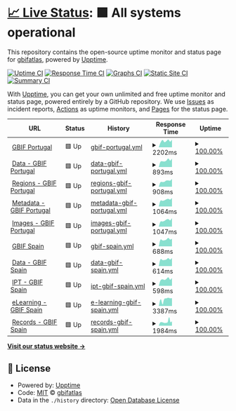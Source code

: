 # [📈 Live Status](https://gbifatlas.github.io/status): <!--live status--> **🟩 All systems operational**

This repository contains the open-source uptime monitor and status page for [gbifatlas](https://gbifatlas.github.io/status), powered by [Upptime](https://github.com/upptime/upptime).

[![Uptime CI](https://github.com/gbifatlas/status/workflows/Uptime%20CI/badge.svg)](https://github.com/gbifatlas/status/actions?query=workflow%3A%22Uptime+CI%22)
[![Response Time CI](https://github.com/gbifatlas/status/workflows/Response%20Time%20CI/badge.svg)](https://github.com/gbifatlas/status/actions?query=workflow%3A%22Response+Time+CI%22)
[![Graphs CI](https://github.com/gbifatlas/status/workflows/Graphs%20CI/badge.svg)](https://github.com/gbifatlas/status/actions?query=workflow%3A%22Graphs+CI%22)
[![Static Site CI](https://github.com/gbifatlas/status/workflows/Static%20Site%20CI/badge.svg)](https://github.com/gbifatlas/status/actions?query=workflow%3A%22Static+Site+CI%22)
[![Summary CI](https://github.com/gbifatlas/status/workflows/Summary%20CI/badge.svg)](https://github.com/gbifatlas/status/actions?query=workflow%3A%22Summary+CI%22)

With [Upptime](https://upptime.js.org), you can get your own unlimited and free uptime monitor and status page, powered entirely by a GitHub repository. We use [Issues](https://github.com/gbifatlas/status/issues) as incident reports, [Actions](https://github.com/gbifatlas/status/actions) as uptime monitors, and [Pages](https://gbifatlas.github.io/status) for the status page.

<!--start: status pages-->
<!-- This summary is generated by Upptime (https://github.com/upptime/upptime) -->
<!-- Do not edit this manually, your changes will be overwritten -->
<!-- prettier-ignore -->
| URL | Status | History | Response Time | Uptime |
| --- | ------ | ------- | ------------- | ------ |
| <img alt="" src="https://www.gbif.pt/sites/all/themes/gbifBootstrap-1.0/gbifBootstrap/images/GBIFPORTUGAL-01.png" height="13"> [GBIF Portugal](https://www.gbif.pt/) | 🟩 Up | [gbif-portugal.yml](https://github.com/gbifatlas/status/commits/HEAD/history/gbif-portugal.yml) | <details><summary><img alt="Response time graph" src="./graphs/gbif-portugal/response-time-week.png" height="20"> 2202ms</summary><br><a href="https://gbifatlas.github.io/status/history/gbif-portugal"><img alt="Response time 2178" src="https://img.shields.io/endpoint?url=https%3A%2F%2Fraw.githubusercontent.com%2Fgbifatlas%2Fstatus%2FHEAD%2Fapi%2Fgbif-portugal%2Fresponse-time.json"></a><br><a href="https://gbifatlas.github.io/status/history/gbif-portugal"><img alt="24-hour response time 2141" src="https://img.shields.io/endpoint?url=https%3A%2F%2Fraw.githubusercontent.com%2Fgbifatlas%2Fstatus%2FHEAD%2Fapi%2Fgbif-portugal%2Fresponse-time-day.json"></a><br><a href="https://gbifatlas.github.io/status/history/gbif-portugal"><img alt="7-day response time 2202" src="https://img.shields.io/endpoint?url=https%3A%2F%2Fraw.githubusercontent.com%2Fgbifatlas%2Fstatus%2FHEAD%2Fapi%2Fgbif-portugal%2Fresponse-time-week.json"></a><br><a href="https://gbifatlas.github.io/status/history/gbif-portugal"><img alt="30-day response time 2250" src="https://img.shields.io/endpoint?url=https%3A%2F%2Fraw.githubusercontent.com%2Fgbifatlas%2Fstatus%2FHEAD%2Fapi%2Fgbif-portugal%2Fresponse-time-month.json"></a><br><a href="https://gbifatlas.github.io/status/history/gbif-portugal"><img alt="1-year response time 2222" src="https://img.shields.io/endpoint?url=https%3A%2F%2Fraw.githubusercontent.com%2Fgbifatlas%2Fstatus%2FHEAD%2Fapi%2Fgbif-portugal%2Fresponse-time-year.json"></a></details> | <details><summary><a href="https://gbifatlas.github.io/status/history/gbif-portugal">100.00%</a></summary><a href="https://gbifatlas.github.io/status/history/gbif-portugal"><img alt="All-time uptime 94.78%" src="https://img.shields.io/endpoint?url=https%3A%2F%2Fraw.githubusercontent.com%2Fgbifatlas%2Fstatus%2FHEAD%2Fapi%2Fgbif-portugal%2Fuptime.json"></a><br><a href="https://gbifatlas.github.io/status/history/gbif-portugal"><img alt="24-hour uptime 100.00%" src="https://img.shields.io/endpoint?url=https%3A%2F%2Fraw.githubusercontent.com%2Fgbifatlas%2Fstatus%2FHEAD%2Fapi%2Fgbif-portugal%2Fuptime-day.json"></a><br><a href="https://gbifatlas.github.io/status/history/gbif-portugal"><img alt="7-day uptime 100.00%" src="https://img.shields.io/endpoint?url=https%3A%2F%2Fraw.githubusercontent.com%2Fgbifatlas%2Fstatus%2FHEAD%2Fapi%2Fgbif-portugal%2Fuptime-week.json"></a><br><a href="https://gbifatlas.github.io/status/history/gbif-portugal"><img alt="30-day uptime 99.42%" src="https://img.shields.io/endpoint?url=https%3A%2F%2Fraw.githubusercontent.com%2Fgbifatlas%2Fstatus%2FHEAD%2Fapi%2Fgbif-portugal%2Fuptime-month.json"></a><br><a href="https://gbifatlas.github.io/status/history/gbif-portugal"><img alt="1-year uptime 91.81%" src="https://img.shields.io/endpoint?url=https%3A%2F%2Fraw.githubusercontent.com%2Fgbifatlas%2Fstatus%2FHEAD%2Fapi%2Fgbif-portugal%2Fuptime-year.json"></a></details>
| <img alt="" src="https://www.gbif.pt/sites/all/themes/gbifBootstrap-1.0/gbifBootstrap/images/GBIFPORTUGAL-01.png" height="13"> [Data - GBIF Portugal](https://dados.gbif.pt/) | 🟩 Up | [data-gbif-portugal.yml](https://github.com/gbifatlas/status/commits/HEAD/history/data-gbif-portugal.yml) | <details><summary><img alt="Response time graph" src="./graphs/data-gbif-portugal/response-time-week.png" height="20"> 893ms</summary><br><a href="https://gbifatlas.github.io/status/history/data-gbif-portugal"><img alt="Response time 867" src="https://img.shields.io/endpoint?url=https%3A%2F%2Fraw.githubusercontent.com%2Fgbifatlas%2Fstatus%2FHEAD%2Fapi%2Fdata-gbif-portugal%2Fresponse-time.json"></a><br><a href="https://gbifatlas.github.io/status/history/data-gbif-portugal"><img alt="24-hour response time 741" src="https://img.shields.io/endpoint?url=https%3A%2F%2Fraw.githubusercontent.com%2Fgbifatlas%2Fstatus%2FHEAD%2Fapi%2Fdata-gbif-portugal%2Fresponse-time-day.json"></a><br><a href="https://gbifatlas.github.io/status/history/data-gbif-portugal"><img alt="7-day response time 893" src="https://img.shields.io/endpoint?url=https%3A%2F%2Fraw.githubusercontent.com%2Fgbifatlas%2Fstatus%2FHEAD%2Fapi%2Fdata-gbif-portugal%2Fresponse-time-week.json"></a><br><a href="https://gbifatlas.github.io/status/history/data-gbif-portugal"><img alt="30-day response time 922" src="https://img.shields.io/endpoint?url=https%3A%2F%2Fraw.githubusercontent.com%2Fgbifatlas%2Fstatus%2FHEAD%2Fapi%2Fdata-gbif-portugal%2Fresponse-time-month.json"></a><br><a href="https://gbifatlas.github.io/status/history/data-gbif-portugal"><img alt="1-year response time 886" src="https://img.shields.io/endpoint?url=https%3A%2F%2Fraw.githubusercontent.com%2Fgbifatlas%2Fstatus%2FHEAD%2Fapi%2Fdata-gbif-portugal%2Fresponse-time-year.json"></a></details> | <details><summary><a href="https://gbifatlas.github.io/status/history/data-gbif-portugal">100.00%</a></summary><a href="https://gbifatlas.github.io/status/history/data-gbif-portugal"><img alt="All-time uptime 95.25%" src="https://img.shields.io/endpoint?url=https%3A%2F%2Fraw.githubusercontent.com%2Fgbifatlas%2Fstatus%2FHEAD%2Fapi%2Fdata-gbif-portugal%2Fuptime.json"></a><br><a href="https://gbifatlas.github.io/status/history/data-gbif-portugal"><img alt="24-hour uptime 100.00%" src="https://img.shields.io/endpoint?url=https%3A%2F%2Fraw.githubusercontent.com%2Fgbifatlas%2Fstatus%2FHEAD%2Fapi%2Fdata-gbif-portugal%2Fuptime-day.json"></a><br><a href="https://gbifatlas.github.io/status/history/data-gbif-portugal"><img alt="7-day uptime 100.00%" src="https://img.shields.io/endpoint?url=https%3A%2F%2Fraw.githubusercontent.com%2Fgbifatlas%2Fstatus%2FHEAD%2Fapi%2Fdata-gbif-portugal%2Fuptime-week.json"></a><br><a href="https://gbifatlas.github.io/status/history/data-gbif-portugal"><img alt="30-day uptime 100.00%" src="https://img.shields.io/endpoint?url=https%3A%2F%2Fraw.githubusercontent.com%2Fgbifatlas%2Fstatus%2FHEAD%2Fapi%2Fdata-gbif-portugal%2Fuptime-month.json"></a><br><a href="https://gbifatlas.github.io/status/history/data-gbif-portugal"><img alt="1-year uptime 92.40%" src="https://img.shields.io/endpoint?url=https%3A%2F%2Fraw.githubusercontent.com%2Fgbifatlas%2Fstatus%2FHEAD%2Fapi%2Fdata-gbif-portugal%2Fuptime-year.json"></a></details>
| <img alt="" src="https://www.gbif.pt/sites/all/themes/gbifBootstrap-1.0/gbifBootstrap/images/GBIFPORTUGAL-01.png" height="13"> [Regions - GBIF Portugal](https://regioes.gbif.pt/) | 🟩 Up | [regions-gbif-portugal.yml](https://github.com/gbifatlas/status/commits/HEAD/history/regions-gbif-portugal.yml) | <details><summary><img alt="Response time graph" src="./graphs/regions-gbif-portugal/response-time-week.png" height="20"> 908ms</summary><br><a href="https://gbifatlas.github.io/status/history/regions-gbif-portugal"><img alt="Response time 876" src="https://img.shields.io/endpoint?url=https%3A%2F%2Fraw.githubusercontent.com%2Fgbifatlas%2Fstatus%2FHEAD%2Fapi%2Fregions-gbif-portugal%2Fresponse-time.json"></a><br><a href="https://gbifatlas.github.io/status/history/regions-gbif-portugal"><img alt="24-hour response time 682" src="https://img.shields.io/endpoint?url=https%3A%2F%2Fraw.githubusercontent.com%2Fgbifatlas%2Fstatus%2FHEAD%2Fapi%2Fregions-gbif-portugal%2Fresponse-time-day.json"></a><br><a href="https://gbifatlas.github.io/status/history/regions-gbif-portugal"><img alt="7-day response time 908" src="https://img.shields.io/endpoint?url=https%3A%2F%2Fraw.githubusercontent.com%2Fgbifatlas%2Fstatus%2FHEAD%2Fapi%2Fregions-gbif-portugal%2Fresponse-time-week.json"></a><br><a href="https://gbifatlas.github.io/status/history/regions-gbif-portugal"><img alt="30-day response time 920" src="https://img.shields.io/endpoint?url=https%3A%2F%2Fraw.githubusercontent.com%2Fgbifatlas%2Fstatus%2FHEAD%2Fapi%2Fregions-gbif-portugal%2Fresponse-time-month.json"></a><br><a href="https://gbifatlas.github.io/status/history/regions-gbif-portugal"><img alt="1-year response time 888" src="https://img.shields.io/endpoint?url=https%3A%2F%2Fraw.githubusercontent.com%2Fgbifatlas%2Fstatus%2FHEAD%2Fapi%2Fregions-gbif-portugal%2Fresponse-time-year.json"></a></details> | <details><summary><a href="https://gbifatlas.github.io/status/history/regions-gbif-portugal">100.00%</a></summary><a href="https://gbifatlas.github.io/status/history/regions-gbif-portugal"><img alt="All-time uptime 95.25%" src="https://img.shields.io/endpoint?url=https%3A%2F%2Fraw.githubusercontent.com%2Fgbifatlas%2Fstatus%2FHEAD%2Fapi%2Fregions-gbif-portugal%2Fuptime.json"></a><br><a href="https://gbifatlas.github.io/status/history/regions-gbif-portugal"><img alt="24-hour uptime 100.00%" src="https://img.shields.io/endpoint?url=https%3A%2F%2Fraw.githubusercontent.com%2Fgbifatlas%2Fstatus%2FHEAD%2Fapi%2Fregions-gbif-portugal%2Fuptime-day.json"></a><br><a href="https://gbifatlas.github.io/status/history/regions-gbif-portugal"><img alt="7-day uptime 100.00%" src="https://img.shields.io/endpoint?url=https%3A%2F%2Fraw.githubusercontent.com%2Fgbifatlas%2Fstatus%2FHEAD%2Fapi%2Fregions-gbif-portugal%2Fuptime-week.json"></a><br><a href="https://gbifatlas.github.io/status/history/regions-gbif-portugal"><img alt="30-day uptime 100.00%" src="https://img.shields.io/endpoint?url=https%3A%2F%2Fraw.githubusercontent.com%2Fgbifatlas%2Fstatus%2FHEAD%2Fapi%2Fregions-gbif-portugal%2Fuptime-month.json"></a><br><a href="https://gbifatlas.github.io/status/history/regions-gbif-portugal"><img alt="1-year uptime 92.40%" src="https://img.shields.io/endpoint?url=https%3A%2F%2Fraw.githubusercontent.com%2Fgbifatlas%2Fstatus%2FHEAD%2Fapi%2Fregions-gbif-portugal%2Fuptime-year.json"></a></details>
| <img alt="" src="https://www.gbif.pt/sites/all/themes/gbifBootstrap-1.0/gbifBootstrap/images/GBIFPORTUGAL-01.png" height="13"> [Metadata - GBIF Portugal](https://metadados.gbif.pt/) | 🟩 Up | [metadata-gbif-portugal.yml](https://github.com/gbifatlas/status/commits/HEAD/history/metadata-gbif-portugal.yml) | <details><summary><img alt="Response time graph" src="./graphs/metadata-gbif-portugal/response-time-week.png" height="20"> 1064ms</summary><br><a href="https://gbifatlas.github.io/status/history/metadata-gbif-portugal"><img alt="Response time 1205" src="https://img.shields.io/endpoint?url=https%3A%2F%2Fraw.githubusercontent.com%2Fgbifatlas%2Fstatus%2FHEAD%2Fapi%2Fmetadata-gbif-portugal%2Fresponse-time.json"></a><br><a href="https://gbifatlas.github.io/status/history/metadata-gbif-portugal"><img alt="24-hour response time 877" src="https://img.shields.io/endpoint?url=https%3A%2F%2Fraw.githubusercontent.com%2Fgbifatlas%2Fstatus%2FHEAD%2Fapi%2Fmetadata-gbif-portugal%2Fresponse-time-day.json"></a><br><a href="https://gbifatlas.github.io/status/history/metadata-gbif-portugal"><img alt="7-day response time 1064" src="https://img.shields.io/endpoint?url=https%3A%2F%2Fraw.githubusercontent.com%2Fgbifatlas%2Fstatus%2FHEAD%2Fapi%2Fmetadata-gbif-portugal%2Fresponse-time-week.json"></a><br><a href="https://gbifatlas.github.io/status/history/metadata-gbif-portugal"><img alt="30-day response time 1119" src="https://img.shields.io/endpoint?url=https%3A%2F%2Fraw.githubusercontent.com%2Fgbifatlas%2Fstatus%2FHEAD%2Fapi%2Fmetadata-gbif-portugal%2Fresponse-time-month.json"></a><br><a href="https://gbifatlas.github.io/status/history/metadata-gbif-portugal"><img alt="1-year response time 1192" src="https://img.shields.io/endpoint?url=https%3A%2F%2Fraw.githubusercontent.com%2Fgbifatlas%2Fstatus%2FHEAD%2Fapi%2Fmetadata-gbif-portugal%2Fresponse-time-year.json"></a></details> | <details><summary><a href="https://gbifatlas.github.io/status/history/metadata-gbif-portugal">100.00%</a></summary><a href="https://gbifatlas.github.io/status/history/metadata-gbif-portugal"><img alt="All-time uptime 95.25%" src="https://img.shields.io/endpoint?url=https%3A%2F%2Fraw.githubusercontent.com%2Fgbifatlas%2Fstatus%2FHEAD%2Fapi%2Fmetadata-gbif-portugal%2Fuptime.json"></a><br><a href="https://gbifatlas.github.io/status/history/metadata-gbif-portugal"><img alt="24-hour uptime 100.00%" src="https://img.shields.io/endpoint?url=https%3A%2F%2Fraw.githubusercontent.com%2Fgbifatlas%2Fstatus%2FHEAD%2Fapi%2Fmetadata-gbif-portugal%2Fuptime-day.json"></a><br><a href="https://gbifatlas.github.io/status/history/metadata-gbif-portugal"><img alt="7-day uptime 100.00%" src="https://img.shields.io/endpoint?url=https%3A%2F%2Fraw.githubusercontent.com%2Fgbifatlas%2Fstatus%2FHEAD%2Fapi%2Fmetadata-gbif-portugal%2Fuptime-week.json"></a><br><a href="https://gbifatlas.github.io/status/history/metadata-gbif-portugal"><img alt="30-day uptime 100.00%" src="https://img.shields.io/endpoint?url=https%3A%2F%2Fraw.githubusercontent.com%2Fgbifatlas%2Fstatus%2FHEAD%2Fapi%2Fmetadata-gbif-portugal%2Fuptime-month.json"></a><br><a href="https://gbifatlas.github.io/status/history/metadata-gbif-portugal"><img alt="1-year uptime 92.40%" src="https://img.shields.io/endpoint?url=https%3A%2F%2Fraw.githubusercontent.com%2Fgbifatlas%2Fstatus%2FHEAD%2Fapi%2Fmetadata-gbif-portugal%2Fuptime-year.json"></a></details>
| <img alt="" src="https://www.gbif.pt/sites/all/themes/gbifBootstrap-1.0/gbifBootstrap/images/GBIFPORTUGAL-01.png" height="13"> [Images - GBIF Portugal](https://imagens.gbif.pt/) | 🟩 Up | [images-gbif-portugal.yml](https://github.com/gbifatlas/status/commits/HEAD/history/images-gbif-portugal.yml) | <details><summary><img alt="Response time graph" src="./graphs/images-gbif-portugal/response-time-week.png" height="20"> 1047ms</summary><br><a href="https://gbifatlas.github.io/status/history/images-gbif-portugal"><img alt="Response time 1227" src="https://img.shields.io/endpoint?url=https%3A%2F%2Fraw.githubusercontent.com%2Fgbifatlas%2Fstatus%2FHEAD%2Fapi%2Fimages-gbif-portugal%2Fresponse-time.json"></a><br><a href="https://gbifatlas.github.io/status/history/images-gbif-portugal"><img alt="24-hour response time 1002" src="https://img.shields.io/endpoint?url=https%3A%2F%2Fraw.githubusercontent.com%2Fgbifatlas%2Fstatus%2FHEAD%2Fapi%2Fimages-gbif-portugal%2Fresponse-time-day.json"></a><br><a href="https://gbifatlas.github.io/status/history/images-gbif-portugal"><img alt="7-day response time 1047" src="https://img.shields.io/endpoint?url=https%3A%2F%2Fraw.githubusercontent.com%2Fgbifatlas%2Fstatus%2FHEAD%2Fapi%2Fimages-gbif-portugal%2Fresponse-time-week.json"></a><br><a href="https://gbifatlas.github.io/status/history/images-gbif-portugal"><img alt="30-day response time 1070" src="https://img.shields.io/endpoint?url=https%3A%2F%2Fraw.githubusercontent.com%2Fgbifatlas%2Fstatus%2FHEAD%2Fapi%2Fimages-gbif-portugal%2Fresponse-time-month.json"></a><br><a href="https://gbifatlas.github.io/status/history/images-gbif-portugal"><img alt="1-year response time 1235" src="https://img.shields.io/endpoint?url=https%3A%2F%2Fraw.githubusercontent.com%2Fgbifatlas%2Fstatus%2FHEAD%2Fapi%2Fimages-gbif-portugal%2Fresponse-time-year.json"></a></details> | <details><summary><a href="https://gbifatlas.github.io/status/history/images-gbif-portugal">100.00%</a></summary><a href="https://gbifatlas.github.io/status/history/images-gbif-portugal"><img alt="All-time uptime 94.86%" src="https://img.shields.io/endpoint?url=https%3A%2F%2Fraw.githubusercontent.com%2Fgbifatlas%2Fstatus%2FHEAD%2Fapi%2Fimages-gbif-portugal%2Fuptime.json"></a><br><a href="https://gbifatlas.github.io/status/history/images-gbif-portugal"><img alt="24-hour uptime 100.00%" src="https://img.shields.io/endpoint?url=https%3A%2F%2Fraw.githubusercontent.com%2Fgbifatlas%2Fstatus%2FHEAD%2Fapi%2Fimages-gbif-portugal%2Fuptime-day.json"></a><br><a href="https://gbifatlas.github.io/status/history/images-gbif-portugal"><img alt="7-day uptime 100.00%" src="https://img.shields.io/endpoint?url=https%3A%2F%2Fraw.githubusercontent.com%2Fgbifatlas%2Fstatus%2FHEAD%2Fapi%2Fimages-gbif-portugal%2Fuptime-week.json"></a><br><a href="https://gbifatlas.github.io/status/history/images-gbif-portugal"><img alt="30-day uptime 100.00%" src="https://img.shields.io/endpoint?url=https%3A%2F%2Fraw.githubusercontent.com%2Fgbifatlas%2Fstatus%2FHEAD%2Fapi%2Fimages-gbif-portugal%2Fuptime-month.json"></a><br><a href="https://gbifatlas.github.io/status/history/images-gbif-portugal"><img alt="1-year uptime 92.00%" src="https://img.shields.io/endpoint?url=https%3A%2F%2Fraw.githubusercontent.com%2Fgbifatlas%2Fstatus%2FHEAD%2Fapi%2Fimages-gbif-portugal%2Fuptime-year.json"></a></details>
| <img alt="" src="https://www.gbif.es/wp-content/uploads/2017/05/gbif-logo.svg" height="13"> [GBIF Spain](https://www.gbif.es/) | 🟩 Up | [gbif-spain.yml](https://github.com/gbifatlas/status/commits/HEAD/history/gbif-spain.yml) | <details><summary><img alt="Response time graph" src="./graphs/gbif-spain/response-time-week.png" height="20"> 688ms</summary><br><a href="https://gbifatlas.github.io/status/history/gbif-spain"><img alt="Response time 953" src="https://img.shields.io/endpoint?url=https%3A%2F%2Fraw.githubusercontent.com%2Fgbifatlas%2Fstatus%2FHEAD%2Fapi%2Fgbif-spain%2Fresponse-time.json"></a><br><a href="https://gbifatlas.github.io/status/history/gbif-spain"><img alt="24-hour response time 610" src="https://img.shields.io/endpoint?url=https%3A%2F%2Fraw.githubusercontent.com%2Fgbifatlas%2Fstatus%2FHEAD%2Fapi%2Fgbif-spain%2Fresponse-time-day.json"></a><br><a href="https://gbifatlas.github.io/status/history/gbif-spain"><img alt="7-day response time 688" src="https://img.shields.io/endpoint?url=https%3A%2F%2Fraw.githubusercontent.com%2Fgbifatlas%2Fstatus%2FHEAD%2Fapi%2Fgbif-spain%2Fresponse-time-week.json"></a><br><a href="https://gbifatlas.github.io/status/history/gbif-spain"><img alt="30-day response time 822" src="https://img.shields.io/endpoint?url=https%3A%2F%2Fraw.githubusercontent.com%2Fgbifatlas%2Fstatus%2FHEAD%2Fapi%2Fgbif-spain%2Fresponse-time-month.json"></a><br><a href="https://gbifatlas.github.io/status/history/gbif-spain"><img alt="1-year response time 962" src="https://img.shields.io/endpoint?url=https%3A%2F%2Fraw.githubusercontent.com%2Fgbifatlas%2Fstatus%2FHEAD%2Fapi%2Fgbif-spain%2Fresponse-time-year.json"></a></details> | <details><summary><a href="https://gbifatlas.github.io/status/history/gbif-spain">100.00%</a></summary><a href="https://gbifatlas.github.io/status/history/gbif-spain"><img alt="All-time uptime 99.90%" src="https://img.shields.io/endpoint?url=https%3A%2F%2Fraw.githubusercontent.com%2Fgbifatlas%2Fstatus%2FHEAD%2Fapi%2Fgbif-spain%2Fuptime.json"></a><br><a href="https://gbifatlas.github.io/status/history/gbif-spain"><img alt="24-hour uptime 100.00%" src="https://img.shields.io/endpoint?url=https%3A%2F%2Fraw.githubusercontent.com%2Fgbifatlas%2Fstatus%2FHEAD%2Fapi%2Fgbif-spain%2Fuptime-day.json"></a><br><a href="https://gbifatlas.github.io/status/history/gbif-spain"><img alt="7-day uptime 100.00%" src="https://img.shields.io/endpoint?url=https%3A%2F%2Fraw.githubusercontent.com%2Fgbifatlas%2Fstatus%2FHEAD%2Fapi%2Fgbif-spain%2Fuptime-week.json"></a><br><a href="https://gbifatlas.github.io/status/history/gbif-spain"><img alt="30-day uptime 99.95%" src="https://img.shields.io/endpoint?url=https%3A%2F%2Fraw.githubusercontent.com%2Fgbifatlas%2Fstatus%2FHEAD%2Fapi%2Fgbif-spain%2Fuptime-month.json"></a><br><a href="https://gbifatlas.github.io/status/history/gbif-spain"><img alt="1-year uptime 99.99%" src="https://img.shields.io/endpoint?url=https%3A%2F%2Fraw.githubusercontent.com%2Fgbifatlas%2Fstatus%2FHEAD%2Fapi%2Fgbif-spain%2Fuptime-year.json"></a></details>
| <img alt="" src="https://www.gbif.es/wp-content/uploads/2017/05/gbif-logo.svg" height="13"> [Data - GBIF Spain](https://datos.gbif.es/) | 🟩 Up | [data-gbif-spain.yml](https://github.com/gbifatlas/status/commits/HEAD/history/data-gbif-spain.yml) | <details><summary><img alt="Response time graph" src="./graphs/data-gbif-spain/response-time-week.png" height="20"> 614ms</summary><br><a href="https://gbifatlas.github.io/status/history/data-gbif-spain"><img alt="Response time 702" src="https://img.shields.io/endpoint?url=https%3A%2F%2Fraw.githubusercontent.com%2Fgbifatlas%2Fstatus%2FHEAD%2Fapi%2Fdata-gbif-spain%2Fresponse-time.json"></a><br><a href="https://gbifatlas.github.io/status/history/data-gbif-spain"><img alt="24-hour response time 590" src="https://img.shields.io/endpoint?url=https%3A%2F%2Fraw.githubusercontent.com%2Fgbifatlas%2Fstatus%2FHEAD%2Fapi%2Fdata-gbif-spain%2Fresponse-time-day.json"></a><br><a href="https://gbifatlas.github.io/status/history/data-gbif-spain"><img alt="7-day response time 614" src="https://img.shields.io/endpoint?url=https%3A%2F%2Fraw.githubusercontent.com%2Fgbifatlas%2Fstatus%2FHEAD%2Fapi%2Fdata-gbif-spain%2Fresponse-time-week.json"></a><br><a href="https://gbifatlas.github.io/status/history/data-gbif-spain"><img alt="30-day response time 635" src="https://img.shields.io/endpoint?url=https%3A%2F%2Fraw.githubusercontent.com%2Fgbifatlas%2Fstatus%2FHEAD%2Fapi%2Fdata-gbif-spain%2Fresponse-time-month.json"></a><br><a href="https://gbifatlas.github.io/status/history/data-gbif-spain"><img alt="1-year response time 684" src="https://img.shields.io/endpoint?url=https%3A%2F%2Fraw.githubusercontent.com%2Fgbifatlas%2Fstatus%2FHEAD%2Fapi%2Fdata-gbif-spain%2Fresponse-time-year.json"></a></details> | <details><summary><a href="https://gbifatlas.github.io/status/history/data-gbif-spain">100.00%</a></summary><a href="https://gbifatlas.github.io/status/history/data-gbif-spain"><img alt="All-time uptime 98.49%" src="https://img.shields.io/endpoint?url=https%3A%2F%2Fraw.githubusercontent.com%2Fgbifatlas%2Fstatus%2FHEAD%2Fapi%2Fdata-gbif-spain%2Fuptime.json"></a><br><a href="https://gbifatlas.github.io/status/history/data-gbif-spain"><img alt="24-hour uptime 100.00%" src="https://img.shields.io/endpoint?url=https%3A%2F%2Fraw.githubusercontent.com%2Fgbifatlas%2Fstatus%2FHEAD%2Fapi%2Fdata-gbif-spain%2Fuptime-day.json"></a><br><a href="https://gbifatlas.github.io/status/history/data-gbif-spain"><img alt="7-day uptime 100.00%" src="https://img.shields.io/endpoint?url=https%3A%2F%2Fraw.githubusercontent.com%2Fgbifatlas%2Fstatus%2FHEAD%2Fapi%2Fdata-gbif-spain%2Fuptime-week.json"></a><br><a href="https://gbifatlas.github.io/status/history/data-gbif-spain"><img alt="30-day uptime 100.00%" src="https://img.shields.io/endpoint?url=https%3A%2F%2Fraw.githubusercontent.com%2Fgbifatlas%2Fstatus%2FHEAD%2Fapi%2Fdata-gbif-spain%2Fuptime-month.json"></a><br><a href="https://gbifatlas.github.io/status/history/data-gbif-spain"><img alt="1-year uptime 97.73%" src="https://img.shields.io/endpoint?url=https%3A%2F%2Fraw.githubusercontent.com%2Fgbifatlas%2Fstatus%2FHEAD%2Fapi%2Fdata-gbif-spain%2Fuptime-year.json"></a></details>
| <img alt="" src="https://ipt.gbif.es/images/gbif-logo-L.svg" height="13"> [IPT - GBIF Spain](https://ipt.gbif.es/) | 🟩 Up | [ipt-gbif-spain.yml](https://github.com/gbifatlas/status/commits/HEAD/history/ipt-gbif-spain.yml) | <details><summary><img alt="Response time graph" src="./graphs/ipt-gbif-spain/response-time-week.png" height="20"> 598ms</summary><br><a href="https://gbifatlas.github.io/status/history/ipt-gbif-spain"><img alt="Response time 1221" src="https://img.shields.io/endpoint?url=https%3A%2F%2Fraw.githubusercontent.com%2Fgbifatlas%2Fstatus%2FHEAD%2Fapi%2Fipt-gbif-spain%2Fresponse-time.json"></a><br><a href="https://gbifatlas.github.io/status/history/ipt-gbif-spain"><img alt="24-hour response time 449" src="https://img.shields.io/endpoint?url=https%3A%2F%2Fraw.githubusercontent.com%2Fgbifatlas%2Fstatus%2FHEAD%2Fapi%2Fipt-gbif-spain%2Fresponse-time-day.json"></a><br><a href="https://gbifatlas.github.io/status/history/ipt-gbif-spain"><img alt="7-day response time 598" src="https://img.shields.io/endpoint?url=https%3A%2F%2Fraw.githubusercontent.com%2Fgbifatlas%2Fstatus%2FHEAD%2Fapi%2Fipt-gbif-spain%2Fresponse-time-week.json"></a><br><a href="https://gbifatlas.github.io/status/history/ipt-gbif-spain"><img alt="30-day response time 631" src="https://img.shields.io/endpoint?url=https%3A%2F%2Fraw.githubusercontent.com%2Fgbifatlas%2Fstatus%2FHEAD%2Fapi%2Fipt-gbif-spain%2Fresponse-time-month.json"></a><br><a href="https://gbifatlas.github.io/status/history/ipt-gbif-spain"><img alt="1-year response time 1154" src="https://img.shields.io/endpoint?url=https%3A%2F%2Fraw.githubusercontent.com%2Fgbifatlas%2Fstatus%2FHEAD%2Fapi%2Fipt-gbif-spain%2Fresponse-time-year.json"></a></details> | <details><summary><a href="https://gbifatlas.github.io/status/history/ipt-gbif-spain">100.00%</a></summary><a href="https://gbifatlas.github.io/status/history/ipt-gbif-spain"><img alt="All-time uptime 99.98%" src="https://img.shields.io/endpoint?url=https%3A%2F%2Fraw.githubusercontent.com%2Fgbifatlas%2Fstatus%2FHEAD%2Fapi%2Fipt-gbif-spain%2Fuptime.json"></a><br><a href="https://gbifatlas.github.io/status/history/ipt-gbif-spain"><img alt="24-hour uptime 100.00%" src="https://img.shields.io/endpoint?url=https%3A%2F%2Fraw.githubusercontent.com%2Fgbifatlas%2Fstatus%2FHEAD%2Fapi%2Fipt-gbif-spain%2Fuptime-day.json"></a><br><a href="https://gbifatlas.github.io/status/history/ipt-gbif-spain"><img alt="7-day uptime 100.00%" src="https://img.shields.io/endpoint?url=https%3A%2F%2Fraw.githubusercontent.com%2Fgbifatlas%2Fstatus%2FHEAD%2Fapi%2Fipt-gbif-spain%2Fuptime-week.json"></a><br><a href="https://gbifatlas.github.io/status/history/ipt-gbif-spain"><img alt="30-day uptime 100.00%" src="https://img.shields.io/endpoint?url=https%3A%2F%2Fraw.githubusercontent.com%2Fgbifatlas%2Fstatus%2FHEAD%2Fapi%2Fipt-gbif-spain%2Fuptime-month.json"></a><br><a href="https://gbifatlas.github.io/status/history/ipt-gbif-spain"><img alt="1-year uptime 99.98%" src="https://img.shields.io/endpoint?url=https%3A%2F%2Fraw.githubusercontent.com%2Fgbifatlas%2Fstatus%2FHEAD%2Fapi%2Fipt-gbif-spain%2Fuptime-year.json"></a></details>
| <img alt="" src="https://elearning.gbif.es/web/css/themes/GBIF/images/header-logo.png" height="13"> [eLearning - GBIF Spain](https://elearning.gbif.es/) | 🟩 Up | [e-learning-gbif-spain.yml](https://github.com/gbifatlas/status/commits/HEAD/history/e-learning-gbif-spain.yml) | <details><summary><img alt="Response time graph" src="./graphs/e-learning-gbif-spain/response-time-week.png" height="20"> 3387ms</summary><br><a href="https://gbifatlas.github.io/status/history/e-learning-gbif-spain"><img alt="Response time 2216" src="https://img.shields.io/endpoint?url=https%3A%2F%2Fraw.githubusercontent.com%2Fgbifatlas%2Fstatus%2FHEAD%2Fapi%2Fe-learning-gbif-spain%2Fresponse-time.json"></a><br><a href="https://gbifatlas.github.io/status/history/e-learning-gbif-spain"><img alt="24-hour response time 3438" src="https://img.shields.io/endpoint?url=https%3A%2F%2Fraw.githubusercontent.com%2Fgbifatlas%2Fstatus%2FHEAD%2Fapi%2Fe-learning-gbif-spain%2Fresponse-time-day.json"></a><br><a href="https://gbifatlas.github.io/status/history/e-learning-gbif-spain"><img alt="7-day response time 3387" src="https://img.shields.io/endpoint?url=https%3A%2F%2Fraw.githubusercontent.com%2Fgbifatlas%2Fstatus%2FHEAD%2Fapi%2Fe-learning-gbif-spain%2Fresponse-time-week.json"></a><br><a href="https://gbifatlas.github.io/status/history/e-learning-gbif-spain"><img alt="30-day response time 3019" src="https://img.shields.io/endpoint?url=https%3A%2F%2Fraw.githubusercontent.com%2Fgbifatlas%2Fstatus%2FHEAD%2Fapi%2Fe-learning-gbif-spain%2Fresponse-time-month.json"></a><br><a href="https://gbifatlas.github.io/status/history/e-learning-gbif-spain"><img alt="1-year response time 2570" src="https://img.shields.io/endpoint?url=https%3A%2F%2Fraw.githubusercontent.com%2Fgbifatlas%2Fstatus%2FHEAD%2Fapi%2Fe-learning-gbif-spain%2Fresponse-time-year.json"></a></details> | <details><summary><a href="https://gbifatlas.github.io/status/history/e-learning-gbif-spain">100.00%</a></summary><a href="https://gbifatlas.github.io/status/history/e-learning-gbif-spain"><img alt="All-time uptime 100.00%" src="https://img.shields.io/endpoint?url=https%3A%2F%2Fraw.githubusercontent.com%2Fgbifatlas%2Fstatus%2FHEAD%2Fapi%2Fe-learning-gbif-spain%2Fuptime.json"></a><br><a href="https://gbifatlas.github.io/status/history/e-learning-gbif-spain"><img alt="24-hour uptime 100.00%" src="https://img.shields.io/endpoint?url=https%3A%2F%2Fraw.githubusercontent.com%2Fgbifatlas%2Fstatus%2FHEAD%2Fapi%2Fe-learning-gbif-spain%2Fuptime-day.json"></a><br><a href="https://gbifatlas.github.io/status/history/e-learning-gbif-spain"><img alt="7-day uptime 100.00%" src="https://img.shields.io/endpoint?url=https%3A%2F%2Fraw.githubusercontent.com%2Fgbifatlas%2Fstatus%2FHEAD%2Fapi%2Fe-learning-gbif-spain%2Fuptime-week.json"></a><br><a href="https://gbifatlas.github.io/status/history/e-learning-gbif-spain"><img alt="30-day uptime 99.96%" src="https://img.shields.io/endpoint?url=https%3A%2F%2Fraw.githubusercontent.com%2Fgbifatlas%2Fstatus%2FHEAD%2Fapi%2Fe-learning-gbif-spain%2Fuptime-month.json"></a><br><a href="https://gbifatlas.github.io/status/history/e-learning-gbif-spain"><img alt="1-year uptime 99.99%" src="https://img.shields.io/endpoint?url=https%3A%2F%2Fraw.githubusercontent.com%2Fgbifatlas%2Fstatus%2FHEAD%2Fapi%2Fe-learning-gbif-spain%2Fuptime-year.json"></a></details>
| <img alt="" src="https://www.gbif.es/wp-content/uploads/2017/05/gbif-logo.svg" height="13"> [Records - GBIF Spain](https://registros.gbif.es/) | 🟩 Up | [records-gbif-spain.yml](https://github.com/gbifatlas/status/commits/HEAD/history/records-gbif-spain.yml) | <details><summary><img alt="Response time graph" src="./graphs/records-gbif-spain/response-time-week.png" height="20"> 1984ms</summary><br><a href="https://gbifatlas.github.io/status/history/records-gbif-spain"><img alt="Response time 1491" src="https://img.shields.io/endpoint?url=https%3A%2F%2Fraw.githubusercontent.com%2Fgbifatlas%2Fstatus%2FHEAD%2Fapi%2Frecords-gbif-spain%2Fresponse-time.json"></a><br><a href="https://gbifatlas.github.io/status/history/records-gbif-spain"><img alt="24-hour response time 2664" src="https://img.shields.io/endpoint?url=https%3A%2F%2Fraw.githubusercontent.com%2Fgbifatlas%2Fstatus%2FHEAD%2Fapi%2Frecords-gbif-spain%2Fresponse-time-day.json"></a><br><a href="https://gbifatlas.github.io/status/history/records-gbif-spain"><img alt="7-day response time 1984" src="https://img.shields.io/endpoint?url=https%3A%2F%2Fraw.githubusercontent.com%2Fgbifatlas%2Fstatus%2FHEAD%2Fapi%2Frecords-gbif-spain%2Fresponse-time-week.json"></a><br><a href="https://gbifatlas.github.io/status/history/records-gbif-spain"><img alt="30-day response time 1605" src="https://img.shields.io/endpoint?url=https%3A%2F%2Fraw.githubusercontent.com%2Fgbifatlas%2Fstatus%2FHEAD%2Fapi%2Frecords-gbif-spain%2Fresponse-time-month.json"></a><br><a href="https://gbifatlas.github.io/status/history/records-gbif-spain"><img alt="1-year response time 1478" src="https://img.shields.io/endpoint?url=https%3A%2F%2Fraw.githubusercontent.com%2Fgbifatlas%2Fstatus%2FHEAD%2Fapi%2Frecords-gbif-spain%2Fresponse-time-year.json"></a></details> | <details><summary><a href="https://gbifatlas.github.io/status/history/records-gbif-spain">100.00%</a></summary><a href="https://gbifatlas.github.io/status/history/records-gbif-spain"><img alt="All-time uptime 98.03%" src="https://img.shields.io/endpoint?url=https%3A%2F%2Fraw.githubusercontent.com%2Fgbifatlas%2Fstatus%2FHEAD%2Fapi%2Frecords-gbif-spain%2Fuptime.json"></a><br><a href="https://gbifatlas.github.io/status/history/records-gbif-spain"><img alt="24-hour uptime 100.00%" src="https://img.shields.io/endpoint?url=https%3A%2F%2Fraw.githubusercontent.com%2Fgbifatlas%2Fstatus%2FHEAD%2Fapi%2Frecords-gbif-spain%2Fuptime-day.json"></a><br><a href="https://gbifatlas.github.io/status/history/records-gbif-spain"><img alt="7-day uptime 100.00%" src="https://img.shields.io/endpoint?url=https%3A%2F%2Fraw.githubusercontent.com%2Fgbifatlas%2Fstatus%2FHEAD%2Fapi%2Frecords-gbif-spain%2Fuptime-week.json"></a><br><a href="https://gbifatlas.github.io/status/history/records-gbif-spain"><img alt="30-day uptime 100.00%" src="https://img.shields.io/endpoint?url=https%3A%2F%2Fraw.githubusercontent.com%2Fgbifatlas%2Fstatus%2FHEAD%2Fapi%2Frecords-gbif-spain%2Fuptime-month.json"></a><br><a href="https://gbifatlas.github.io/status/history/records-gbif-spain"><img alt="1-year uptime 97.61%" src="https://img.shields.io/endpoint?url=https%3A%2F%2Fraw.githubusercontent.com%2Fgbifatlas%2Fstatus%2FHEAD%2Fapi%2Frecords-gbif-spain%2Fuptime-year.json"></a></details>

<!--end: status pages-->

[**Visit our status website →**](https://gbifatlas.github.io/status)

## 📄 License

- Powered by: [Upptime](https://github.com/upptime/upptime)
- Code: [MIT](./LICENSE) © [gbifatlas](https://gbifatlas.github.io/status)
- Data in the `./history` directory: [Open Database License](https://opendatacommons.org/licenses/odbl/1-0/)
